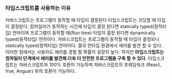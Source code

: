 ### 타입스크립트를 사용하는 이유

자바스크립트는 프로그램이 동작할 때 타입이 결정된다
타입스크립트는 코딩할 때 타입이 결정된다.
컴파일러가 동작하는 시간에 타입이 결정 된다면 statically typed(정적타입) 언어이며
프로그램이 동작할 때(Run time) 타입이 결정 된다면 dynamically typed(동적타입) 언어이다.
자바스크립트는 프로그램이 동작할 때 타입이 결정되니 statically typed(정적타입) 언어이다.
결국 런타임 환경에서 에러를 발견 할 수 있다. 이러한 점에서는 사용자도 에러를 경험 할 확률이 굉장히 높다.
하지만 **타입스크립트는 컴파일러 단계에서 에러를 발견해 더욱 더 안전한 프로그램을 구축 할 수 있다.**
타입스크립트는 자바스크립트와 100% 호환이 가능하며
자바스크립트의 프레임워크 (React, Vue, Anguar) 와의 호환이 가능하다.